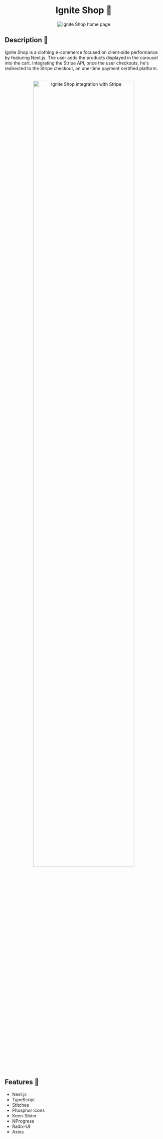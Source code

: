 <div align="center"><h1>Ignite Shop 🛒</h1>

<img src="https://i.imgur.com/8QOXcbr.png" alt="Ignite Shop home page"/>
</div>

<h2>Description 📜</h2>

<p>Ignite Shop is a clothing e-commerce focused on client-side performance by featuring Next.js. The user adds the products displayed in the carousel into the cart. Integrating the Stripe API, once the user checkouts, he's redirected to the Stripe checkout, an one-time payment certified platform. </p>
<br>

<div align="center">
<img style=width:80%; src="https://i.imgur.com/EMqKr6T.png" alt="Ignite Shop integration with Stripe"/>
</div>
<br>

<h2>Features 📱</h2>

* Next.js
* TypeScript
* Stitches
* Phosphor Icons
* Keen-Slider
* NProgress
* Radix-UI
* Axios
